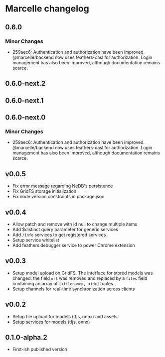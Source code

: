 # Marcelle changelog

## 0.6.0

### Minor Changes

- 259aec6: Authentication and authorization have been improved. @marcelle/backend now uses feathers-casl for authorization. Login management has also been improved, although documentation remains scarce.

## 0.6.0-next.2

## 0.6.0-next.1

## 0.6.0-next.0

### Minor Changes

- 259aec6: Authentication and authorization have been improved. @marcelle/backend now uses feathers-casl for authorization. Login management has also been improved, although documentation remains scarce.

## v0.0.5

- Fix error message regarding NeDB's persistence
- Fix GridFS storage initialization
- Fix node version constraints in package.json

## v0.0.4

- Allow patch and remove with id null to change multiple items
- Add $distinct query parameter for generic services
- Add `/info` services to get registered services
- Setup service whitelist
- Add feathers debugger service to power Chrome extension

## v0.0.3

- Setup model upload on GridFS. The interface for stored models was changed: the field `url` was removed and replaced by a `files` field containing an array of `[<filename>, <id>]` tuples.
- Setup channels for real-time synchronization across clients

## v0.0.2

- Setup file upload for models (tfjs, onnx) and assets
- Setup services for models (tfjs, onnx)

## 0.1.0-alpha.2

- First-ish published version
